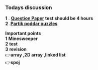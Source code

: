 ### Todays discussion ###

**1** . [**Question Paper**](https://drive.google.com/file/d/1JPgg8zH3JxsrI6C1tIawhLqXP4WtjSVG/view)    **test should be 4 hours**          
**2** .[**Partik poddar puzzles**](http://pratikpoddarcse.blogspot.com/p/booksstudy-material.html)   

**Important points**                                                         
**1**  **Minesweeper**                                        
**2**  **test**                                            
**3**  **revision**                                                  
👉**array ,2D array ,linked list**                                             
👉**spoj**

  
